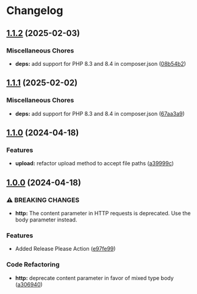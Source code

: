 # Changelog

## [1.1.2](https://github.com/tomshaw/laravel-dropbox/compare/v1.1.1...v1.1.2) (2025-02-03)


### Miscellaneous Chores

* **deps:** add support for PHP 8.3 and 8.4 in composer.json ([08b54b2](https://github.com/tomshaw/laravel-dropbox/commit/08b54b260183be746bc33da2e79e14b21e40fbb5))

## [1.1.1](https://github.com/tomshaw/laravel-dropbox/compare/v1.1.0...v1.1.1) (2025-02-02)


### Miscellaneous Chores

* **deps:** add support for PHP 8.3 and 8.4 in composer.json ([67aa3a9](https://github.com/tomshaw/laravel-dropbox/commit/67aa3a9de20f29ba34cb019eea3bf25fbcc52340))

## [1.1.0](https://github.com/tomshaw/laravel-dropbox/compare/v1.0.0...v1.1.0) (2024-04-18)


### Features

* **upload:** refactor upload method to accept file paths ([a39999c](https://github.com/tomshaw/laravel-dropbox/commit/a39999c985deb68fb989d6fddbcdaeabfae69f39))

## [1.0.0](https://github.com/tomshaw/laravel-dropbox/compare/v0.2.3...v1.0.0) (2024-04-18)


### ⚠ BREAKING CHANGES

* **http:** The content parameter in HTTP requests is deprecated. Use the body parameter instead.

### Features

* Added Release Please Action ([e97fe99](https://github.com/tomshaw/laravel-dropbox/commit/e97fe99865dc377f47498beb14fab44c71a49c5f))


### Code Refactoring

* **http:** deprecate content parameter in favor of mixed type body ([a306940](https://github.com/tomshaw/laravel-dropbox/commit/a30694029a945064e5085fcf611f2f2976309f9a))
